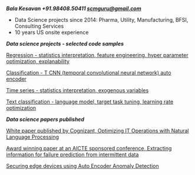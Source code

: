***Bala Kesavan +91.98408.50411 scmguru@gmail.com***

<ul><li>Data Science projects since 2014: Pharma, Utility, Manufacturing, BFSI, Consulting Services</li><li>10 years US onsite experience</li></ul>  
  
***Data science projects - selected code samples***  

[Regression - statistics interpretation, feature engineering, hyper parameter optimization, explanability](https://www.cognizant.com/whitepapers/optimizing-it-operations-with-natural-language-processing-codex4914.pdf)  

[Classification - T CNN (temporal convolutional neural network) auto encoder](https://www.cognizant.com/whitepapers/optimizing-it-operations-with-natural-language-processing-codex4914.pdf)  

[Time series - statistics interpretation, exogenous variables](https://www.cognizant.com/whitepapers/optimizing-it-operations-with-natural-language-processing-codex4914.pdf)  

[Text classification - language model, target task tuning, learning rate optimization](https://www.cognizant.com/whitepapers/optimizing-it-operations-with-natural-language-processing-codex4914.pdf)  

***Data science papers published***

[White paper published by Cognizant, Optimizing IT Operations with Natural Language Processing](https://www.cognizant.com/whitepapers/optimizing-it-operations-with-natural-language-processing-codex4914.pdf)  

[Award winning paper at an AICTE sponsored conference, Extracting information for failure prediction from intermittent data](https://iopscience.iop.org/article/10.1088/1757-899X/1110/1/012017/meta)

[Securing edge devices using Auto Encoder Anomaly Detection](https://github.com/balawillgetyou/dy/blob/f50f006bf8ed642c6c79800ddd00006ca4315ee0/AnomalyDetectionEdgeDevices20211120.pdf)


